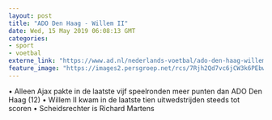 ```yaml
---
layout: post
title: "ADO Den Haag - Willem II"
date: Wed, 15 May 2019 06:08:13 GMT
categories: 
- sport 
- voetbal 
externe_link: "https://www.ad.nl/nederlands-voetbal/ado-den-haag-willem-ii~a8f1fe25/"
feature_image: "https://images2.persgroep.net/rcs/7Rjh2Qd7vc6jCW3k6PEbwRPpM5U/diocontent/148267566/_fitwidth/400/?appId=21791a8992982cd8da851550a453bd7f&quality=0.7"
---
```


• Alleen Ajax pakte in de laatste vijf speelronden meer punten dan ADO Den Haag (12) • Willem II kwam in de laatste tien uitwedstrijden steeds tot scoren • Scheidsrechter is Richard Martens
